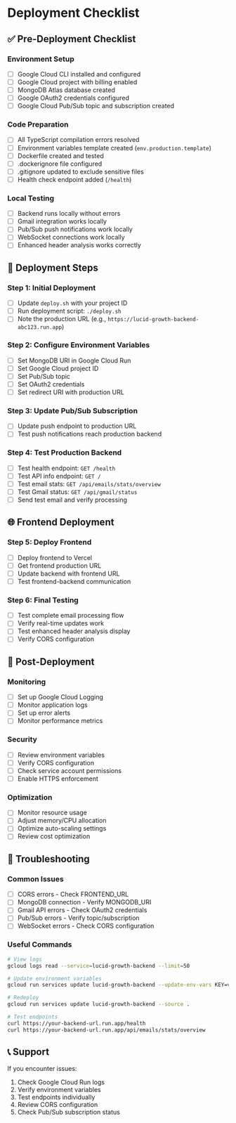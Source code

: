 # Deployment Checklist

## ✅ Pre-Deployment Checklist

### Environment Setup
- [ ] Google Cloud CLI installed and configured
- [ ] Google Cloud project with billing enabled
- [ ] MongoDB Atlas database created
- [ ] Google OAuth2 credentials configured
- [ ] Google Cloud Pub/Sub topic and subscription created

### Code Preparation
- [ ] All TypeScript compilation errors resolved
- [ ] Environment variables template created (`env.production.template`)
- [ ] Dockerfile created and tested
- [ ] .dockerignore file configured
- [ ] .gitignore updated to exclude sensitive files
- [ ] Health check endpoint added (`/health`)

### Local Testing
- [ ] Backend runs locally without errors
- [ ] Gmail integration works locally
- [ ] Pub/Sub push notifications work locally
- [ ] WebSocket connections work locally
- [ ] Enhanced header analysis works correctly

## 🚀 Deployment Steps

### Step 1: Initial Deployment
- [ ] Update `deploy.sh` with your project ID
- [ ] Run deployment script: `./deploy.sh`
- [ ] Note the production URL (e.g., `https://lucid-growth-backend-abc123.run.app`)

### Step 2: Configure Environment Variables
- [ ] Set MongoDB URI in Google Cloud Run
- [ ] Set Google Cloud project ID
- [ ] Set Pub/Sub topic
- [ ] Set OAuth2 credentials
- [ ] Set redirect URI with production URL

### Step 3: Update Pub/Sub Subscription
- [ ] Update push endpoint to production URL
- [ ] Test push notifications reach production backend

### Step 4: Test Production Backend
- [ ] Test health endpoint: `GET /health`
- [ ] Test API info endpoint: `GET /`
- [ ] Test email stats: `GET /api/emails/stats/overview`
- [ ] Test Gmail status: `GET /api/gmail/status`
- [ ] Send test email and verify processing

## 🌐 Frontend Deployment

### Step 5: Deploy Frontend
- [ ] Deploy frontend to Vercel
- [ ] Get frontend production URL
- [ ] Update backend with frontend URL
- [ ] Test frontend-backend communication

### Step 6: Final Testing
- [ ] Test complete email processing flow
- [ ] Verify real-time updates work
- [ ] Test enhanced header analysis display
- [ ] Verify CORS configuration

## 🔧 Post-Deployment

### Monitoring
- [ ] Set up Google Cloud Logging
- [ ] Monitor application logs
- [ ] Set up error alerts
- [ ] Monitor performance metrics

### Security
- [ ] Review environment variables
- [ ] Verify CORS configuration
- [ ] Check service account permissions
- [ ] Enable HTTPS enforcement

### Optimization
- [ ] Monitor resource usage
- [ ] Adjust memory/CPU allocation
- [ ] Optimize auto-scaling settings
- [ ] Review cost optimization

## 🚨 Troubleshooting

### Common Issues
- [ ] CORS errors - Check FRONTEND_URL
- [ ] MongoDB connection - Verify MONGODB_URI
- [ ] Gmail API errors - Check OAuth2 credentials
- [ ] Pub/Sub errors - Verify topic/subscription
- [ ] WebSocket errors - Check CORS configuration

### Useful Commands
```bash
# View logs
gcloud logs read --service=lucid-growth-backend --limit=50

# Update environment variables
gcloud run services update lucid-growth-backend --update-env-vars KEY=value

# Redeploy
gcloud run services update lucid-growth-backend --source .

# Test endpoints
curl https://your-backend-url.run.app/health
curl https://your-backend-url.run.app/api/emails/stats/overview
```

## 📞 Support

If you encounter issues:
1. Check Google Cloud Run logs
2. Verify environment variables
3. Test endpoints individually
4. Review CORS configuration
5. Check Pub/Sub subscription status




